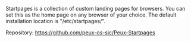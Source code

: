 Startpages is a collection of custom landing pages for browsers. You can set this as the home page on any browser of your choice. The default installation location is "/etc/startpages/".

Repository: https://github.com/peux-os-sic/Peux-Startpages
